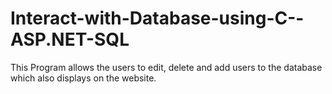 # Interact-with-Database-using-C--ASP.NET-SQL
This Program allows the users to edit, delete and add users to the database which also displays on the website.
